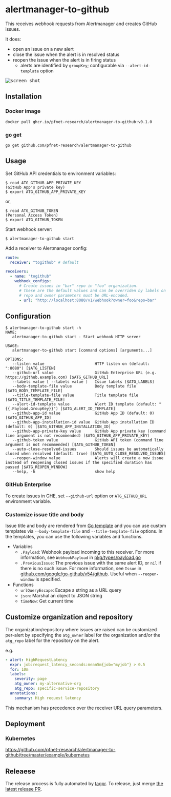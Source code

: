 # alertmanager-to-github

This receives webhook requests from Alertmanager and creates GitHub issues.

It does:

- open an issue on a new alert
- close the issue when the alert is in resolved status
- reopen the issue when the alert is in firing status
  - alerts are identified by `groupKey`; configurable via `--alert-id-template` option

<kbd>![screen shot](doc/screenshot.png)</kbd>

## Installation

### Docker image

```shell
docker pull ghcr.io/pfnet-research/alertmanager-to-github:v0.1.0
```

### go get

```shell
go get github.com/pfnet-research/alertmanager-to-github
```

## Usage

Set GitHub API credentials to environment variables:

```shell
$ read ATG_GITHUB_APP_PRIVATE_KEY
(GitHub App's private key)
$ export ATG_GITHUB_APP_PRIVATE_KEY
```

or,

```shell
$ read ATG_GITHUB_TOKEN
(Personal Access Token)
$ export ATG_GITHUB_TOKEN
```

Start webhook server:

```
$ alertmanager-to-github start
```

Add a receiver to Alertmanager config:

```yaml
route:
  receiver: "togithub" # default

receivers:
  - name: "togithub"
    webhook_configs:
      # Create issues in "bar" repo in "foo" organization.
      # these are the default values and can be overriden by labels on the alert
      # repo and owner parameters must be URL-encoded.
      - url: "http://localhost:8080/v1/webhook?owner=foo&repo=bar"
```

## Configuration

```shell
$ alertmanager-to-github start -h
NAME:
   alertmanager-to-github start - Start webhook HTTP server

USAGE:
   alertmanager-to-github start [command options] [arguments...]

OPTIONS:
   --listen value                      HTTP listen on (default: ":8080") [$ATG_LISTEN]
   --github-url value                  GitHub Enterprise URL (e.g. https://github.example.com) [$ATG_GITHUB_URL]
   --labels value [ --labels value ]   Issue labels [$ATG_LABELS]
   --body-template-file value          Body template file [$ATG_BODY_TEMPLATE_FILE]
   --title-template-file value         Title template file [$ATG_TITLE_TEMPLATE_FILE]
   --alert-id-template value           Alert ID template (default: "{{.Payload.GroupKey}}") [$ATG_ALERT_ID_TEMPLATE]
   --github-app-id value               GitHub App ID (default: 0) [$ATG_GITHUB_APP_ID]
   --github-app-installation-id value  GitHub App installation ID (default: 0) [$ATG_GITHUB_APP_INSTALLATION_ID]
   --github-app-private-key value      GitHub App private key (command line argument is not recommended) [$ATG_GITHUB_APP_PRIVATE_KEY]
   --github-token value                GitHub API token (command line argument is not recommended) [$ATG_GITHUB_TOKEN]
   --auto-close-resolved-issues        Should issues be automatically closed when resolved (default: true) [$ATG_AUTO_CLOSE_RESOLVED_ISSUES]
   --reopen-window value               Alerts will create a new issue instead of reopening closed issues if the specified duration has passed [$ATG_REOPEN_WINDOW]
   --help, -h                          show help
```

### GitHub Enterprise

To create issues in GHE, set `--github-url` option or `ATG_GITHUB_URL` environment variable.

### Customize issue title and body

Issue title and body are rendered from [Go template](https://golang.org/pkg/text/template/) and you can use custom templates via `--body-template-file` and `--title-template-file` options. In the templates, you can use the following variables and functions.

- Variables
  - `.Payload`: Webhook payload incoming to this receiver. For more information, see `WebhookPayload` in [pkg/types/payload.go](https://github.com/pfnet-research/alertmanager-to-github/blob/master/pkg/types/payload.go)
  - `.PreviousIssue`: The previous issue with the same alert ID, or `nil` if there is no such issue. For more information, see `Issue` in [github.com/google/go-github/v54/github](https://pkg.go.dev/github.com/google/go-github/v54@v54.0.0/github#Issue). Useful when `--reopen-window` is specified.
- Functions
  - `urlQueryEscape`: Escape a string as a URL query
  - `json`: Marshal an object to JSON string
  - `timeNow`: Get current time

## Customize organization and repository

The organization/repository where issues are raised can be customized per-alert by specifying the `atg_owner` label for the organization and/or the `atg_repo` label for the repository on the alert.

e.g.

```yaml
- alert: HighRequestLatency
  expr: job:request_latency_seconds:mean5m{job="myjob"} > 0.5
  for: 10m
  labels:
    severity: page
    atg_owner: my-alternative-org
    atg_repo: specific-service-repository
  annotations:
    summary: High request latency
```

This mechanism has precedence over the receiver URL query parameters.

## Deployment

### Kubernetes

https://github.com/pfnet-research/alertmanager-to-github/tree/master/example/kubernetes

## Releaese

The release process is fully automated by [tagpr](https://github.com/Songmu/tagpr). To release, just merge [the latest release PR](https://github.com/pfnet-research/alertmanager-to-github/pulls?q=is:pr+is:open+label:tagpr).
